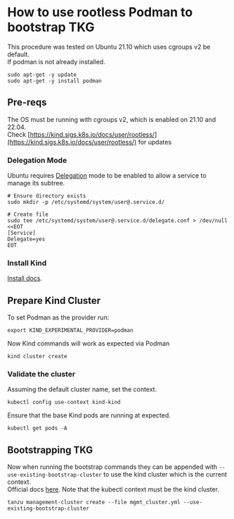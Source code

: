 # How to use rootless Podman to bootstrap TKG
This procedure was tested on Ubuntu 21.10 which uses cgroups v2 be default.</br>
If podman is not already installed.
```
sudo apt-get -y update
sudo apt-get -y install podman
```

## Pre-reqs
The OS must be running with cgroups v2, which is enabled on 21.10 and 22.04.</br>
Check [https://kind.sigs.k8s.io/docs/user/rootless/](https://kind.sigs.k8s.io/docs/user/rootless/) for updates
### Delegation Mode
Ubuntu requires [Delegation](https://www.freedesktop.org/wiki/Software/systemd/ControlGroupInterface/) mode to be enabled to allow a service to manage its subtree.
```
# Ensure directory exists
sudo mkdir -p /etc/systemd/system/user@.service.d/

# Create file
sudo tee /etc/systemd/system/user@.service.d/delegate.conf > /dev/null <<EOT
[Service]
Delegate=yes
EOT
```

### Install Kind
[Install docs](https://kind.sigs.k8s.io/docs/user/quick-start/#installation).

## Prepare Kind Cluster
To set Podman as the provider run:
```
export KIND_EXPERIMENTAL_PROVIDER=podman
```
Now Kind commands will work as expected via Podman
```
kind cluster create
```
### Validate the cluster
Assuming the default cluster name, set the context.
```
kubectl config use-context kind-kind
```
Ensure that the base Kind pods are running at expected.
```
kubectl get pods -A
```

## Bootstrapping TKG
Now when running the bootstrap commands they can be appended with `--use-existing-bootstrap-cluster` to use the kind cluster which is the current context. </br>
Official docs [here](https://docs.vmware.com/en/VMware-Tanzu-Kubernetes-Grid/1.4/vmware-tanzu-kubernetes-grid-14/GUID-troubleshooting-tkg-use-existing.html).
Note that the kubectl context must be the kind cluster.
```
tanzu management-cluster create --file mgmt_cluster.yml --use-existing-bootstrap-cluster
```

